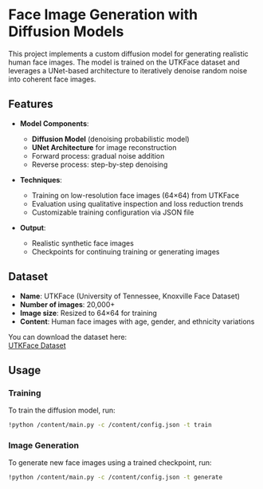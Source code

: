 # Face Image Generation with Diffusion Models

This project implements a custom diffusion model for generating realistic human face images. The model is trained on the UTKFace dataset and leverages a UNet-based architecture to iteratively denoise random noise into coherent face images.

## Features

- **Model Components**:
  - **Diffusion Model** (denoising probabilistic model)
  - **UNet Architecture** for image reconstruction
  - Forward process: gradual noise addition
  - Reverse process: step-by-step denoising

- **Techniques**:
  - Training on low-resolution face images (64×64) from UTKFace
  - Evaluation using qualitative inspection and loss reduction trends
  - Customizable training configuration via JSON file

- **Output**:
  - Realistic synthetic face images
  - Checkpoints for continuing training or generating images

## Dataset

- **Name**: UTKFace (University of Tennessee, Knoxville Face Dataset)  
- **Number of images**: 20,000+  
- **Image size**: Resized to 64×64 for training  
- **Content**: Human face images with age, gender, and ethnicity variations  

You can download the dataset here:  
[UTKFace Dataset](https://susanqq.github.io/UTKFace/)

## Usage

### Training
To train the diffusion model, run:
```bash
!python /content/main.py -c /content/config.json -t train
```
### Image Generation

To generate new face images using a trained checkpoint, run:

```bash
!python /content/main.py -c /content/config.json -t generate
